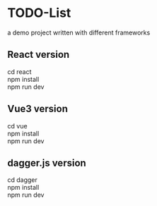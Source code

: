 # TODO-List
a demo project written with different frameworks

## React version
cd react  
npm install  
npm run dev  

## Vue3 version
cd vue  
npm install  
npm run dev  

## dagger.js version
cd dagger  
npm install  
npm run dev  
